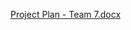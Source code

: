 [Project Plan - Team 7.docx](https://github.com/user-attachments/files/18617168/Project.Plan.-.Team.7.docx)
